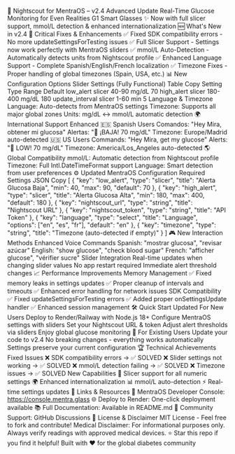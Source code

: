 🚀 Nightscout for MentraOS – v2.4 Advanced Update
Real-Time Glucose Monitoring for Even Realities G1 Smart Glasses
✨ Now with full slicer support, mmol/L detection & enhanced internationalization
🆕 What's New in v2.4
🔧 Critical Fixes & Enhancements
✅ Fixed SDK compatibility errors - No more updateSettingsForTesting issues
✅ Full Slicer Support - Settings now work perfectly with MentraOS sliders
✅ mmol/L Auto-Detection - Automatically detects units from Nightscout profile
✅ Enhanced Language Support - Complete Spanish/English/French localization
✅ Timezone Fixes - Proper handling of global timezones (Spain, USA, etc.)
📊 New Configuration Options
Slider Settings (Fully Functional)
Table
Copy
Setting	Type	Range	Default
low_alert	slicer	40-90 mg/dL	70
high_alert	slicer	180-400 mg/dL	180
update_interval	slicer	1-60 min	5
Language & Timezone
Language: Auto-detects from MentraOS settings
Timezone: Supports all major global zones
Units: mg/dL ↔ mmol/L automatic detection
🌍 International Support Enhanced
🇪🇸 Spanish Users
Comandos: "Hey Mira, obtener mi glucosa"
Alertas: "🚨 ¡BAJA! 70 mg/dL"
Timezone: Europe/Madrid auto-detected
🇺🇸 US Users
Commands: "Hey Mira, get my glucose"
Alerts: "🚨 LOW! 70 mg/dL"
Timezone: America/Los_Angeles auto-detected
🌎 Global Compatibility
mmol/L: Automatic detection from Nightscout profile
Timezone: Full Intl.DateTimeFormat support
Language: Smart detection from user preferences
⚙️ Updated MentraOS Configuration
Required Settings
JSON
Copy
[
  {
    "key": "low_alert",
    "type": "slicer",
    "title": "Alerta Glucosa Baja",
    "min": 40,
    "max": 90,
    "default": 70
  },
  {
    "key": "high_alert",
    "type": "slicer",
    "title": "Alerta Glucosa Alta",
    "min": 180,
    "max": 400,
    "default": 180
  },
  {
    "key": "nightscout_url",
    "type": "string",
    "title": "Nightscout URL"
  },
  {
    "key": "nightscout_token",
    "type": "string",
    "title": "API Token"
  },
  {
    "key": "language",
    "type": "select",
    "title": "Language",
    "options": ["en", "es", "fr"],
    "default": "en"
  },
  {
    "key": "timezone",
    "type": "string",
    "title": "Timezone (auto-detected if empty)"
  }
]
🎮 New Interaction Methods
Enhanced Voice Commands
Spanish: "mostrar glucosa", "revisar azúcar"
English: "show glucose", "check blood sugar"
French: "afficher glucose", "vérifier sucre"
Slider Integration
Real-time updates when changing slider values
No app restart required
Immediate alert threshold changes
📈 Performance Improvements
Memory Management
✅ Fixed memory leaks in settings updates
✅ Proper cleanup of intervals and timeouts
✅ Enhanced error handling for network issues
SDK Compatibility
✅ Fixed updateSettingsForTesting errors
✅ Added proper onSettingsUpdate handler
✅ Enhanced session management
🛠️ Quick Start Updated
For New Users
Deploy to Render/Railway with Node.js 18+
Configure MentraOS settings with sliders
Set your Nightscout URL & token
Adjust alert thresholds via sliders
Enjoy global glucose monitoring 🎉
For Existing Users
Update your code to v2.4
No breaking changes - everything works automatically
Settings preserve your current configuration
🏆 Technical Achievements
Fixed Issues
❌ SDK compatibility errors → ✅ SOLVED
❌ Slider settings not working → ✅ SOLVED
❌ mmol/L detection failing → ✅ SOLVED
❌ Timezone issues → ✅ SOLVED
New Capabilities
🔧 Slicer support for all numeric settings
🌍 Enhanced internationalization
📊 mmol/L auto-detection
⚡ Real-time settings updates
🔗 Links & Resources
📱 MentraOS Developer Console: https://console.mentra.glass
🌐 Deploy to Render: One-click deployment available
📚 Full Documentation: Available in README.md
🤝 Community Support: GitHub Discussions
📄 License & Disclaimer
MIT License - Feel free to fork and contribute!
Medical Disclaimer: For informational purposes only. Always verify readings with approved medical devices.
⭐ Star this repo if you find it helpful!
Built with ❤️ for the global diabetes community
